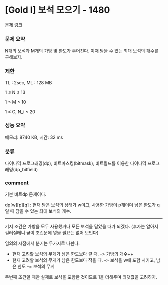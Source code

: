 
# [Gold I] 보석 모으기 - 1480

[문제 링크](https://www.acmicpc.net/problem/1480)

### 문제 요약

<p> N개의 보석과 M개의 가방 및 한도가 주어진다. 이때 담을 수 있는 최대 보석의 개수를 구해보자. </p>

### 제한

TL : 2sec, ML : 128 MB

1 ≤ N ≤ 13

1 ≤ M ≤ 10

1 ≤ C, N_i ≤ 20

### 성능 요약

메모리: 8740 KB, 시간: 32 ms

### 분류

다이나믹 프로그래밍(dp), 비트마스킹(bitmask), 비트필드를 이용한 다이나믹 프로그래밍(dp_bitfield)

### comment

기본 비트dp 문제이다.

dp[w][p][q] : 현재 담은 보석의 상태가 w이고, 사용한 가방이 p개이며 남은 한도가 q일 때 담을 수 있는 최대 보석의 개수.

-----------------------------------------------------------------------------------------------------------------------------------------------------------------------

기저 조건은 가방을 모두 사용했거나 모든 보석을 담았을 때가 되겠다. (후자는 알아서 걸러질테니 굳이 조건문에 넣을 필요는 없어 보인다)

임의의 시점에서 분기는 두가지로 나뉜다.

* 현재 고려할 보석의 무게가 남은 한도보다 클 때. -> 가방의 개수++
* 현재 고려할 보석의 무게가 남은 한도보다 작을 때. -> 보석을 w에 포함 시키고, 남은 한도 -= 보석의 무게

두번째 조건일 때만 실제로 보석을 포함한 것이므로 1을 더해주며 최댓값을 고려하자.

